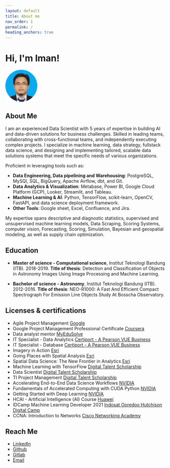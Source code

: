 ```yaml
---
layout: default
title: About me
nav_order: 1
permalink: /
heading_anchors: true
---
```


<style>
  <link rel="stylesheet" href="https://cdnjs.cloudflare.com/ajax/libs/font-awesome/4.7.0/css/font-awesome.min.css">
</style>

# Hi, I'm Iman! 
<img src="/assets/images/about_me/circle.png" alt="drawing" width="100"/>

## About Me
I am an experienced Data Scientist with 5 years of expertise in building AI and data-driven solutions for business challenges. Skilled in leading teams, collaborating with cross-functional teams, and independently executing complex projects. I specialize in machine learning, data strategy, fullstack data science, and designing and implementing tailored, scalable data solutions systems that meet the specific needs of various organizations. 

Proficient in leveraging tools such as: 
- **Data Engineering, Data pipelining and Warehousing**: PostgreSQL, MySQl, SQL, BigQuery, Apache Airflow, dbt, and Git. 
- **Data Analytics & Visualization**: Metabase, Power BI, Google Cloud Platform (GCP), Looker, Streamlit, and Tableau. 
- **Machine Learning & AI**: Python, TensorFlow, scikit-learn, OpenCV, FastAPI, and data science deployment framework.
- **Other Tools**: Google sheet, Excel, Confluence, and Jira.

My expertise spans descriptive and diagnostic statistics, supervised and unsupervised machine learning models, Data Scraping, Scoring Systems, computer vision, Forecasting, Scoring, Simulation, Bayesian and geospatial modeling, as well as supply chain optimization.


## Education
- **Master of science - Computational science**, Institut Teknologi Bandung (ITB). 2018-2019.
**Title of thesis**: Detection and Classification of Objects in Astronomy Images Using Image Processing and Machine Learning.

- **Bachelor of science - Astronomy**, Institut Teknologi Bandung (ITB). 2012-2016.
**Title of thesis**: NEO-R1000: A Fast And Efficient Compact Spectrograph For Emission Line Objects Study At Bosscha Observatory.



## Licenses & certifications
- Agile Project Management [Google](https://www.coursera.org/account/accomplishments/verify/FCWQQVS7LACW)
- Google Project Management Professional Certificate [Coursera](https://www.credly.com/badges/e1e6e9cb-30c4-461a-a4e9-9a7046766da0/linked_in_profile)
- Data analyst mentor [MyEduSolve](https://drive.google.com/file/d/1ROUbmY8hpxJAHChBTFsZyBqrP-qhBSSO/view)
- IT Specialist - Data Analytics [Certiport - A Pearson VUE Business](https://www.credly.com/badges/dd5dca4e-068f-4ea4-8994-6d65110336d9)
- IT Specialist - Database [Certiport - A Pearson VUE Business](https://www.credly.com/badges/ae988665-b671-4d06-979d-3deee20c71c1)
- Imagery in Action [Esri](https://drive.google.com/file/d/1CK3VD7HuUEXYHG9Sq-ErHyGX1v3gTeO4/view)
- Going Places with Spatial Analysis [Esri](https://drive.google.com/file/d/1YMSz0MeuyOByWY0h4CaE9FG6VXdijR5d/view)
- Spatial Data Science: The New Frontier in Analytics [Esri](https://drive.google.com/file/d/1_rCxWOdb7YdyxFnU1BvtsCWUTsLqhIQK/view)
- Machine Learning with TensorFlow [Digital Talent Scholarship](https://drive.google.com/file/d/1hDWEqx7yv9_-tHM6hRv4__G_KhrP7udE/view)
- Data Scientist [Digital Talent Scholarship](https://drive.google.com/file/d/1Ifmg2ofCGP34_3hXQocmXFNGBDAakoVw/view)
- TI Project Management [Digital Talent Scholarship](https://drive.google.com/file/d/1x7P_UtJk4EIQQrW9zQLjvrzo0qKekymt/view)
- Accelerating End-to-End Data Science Workflows [NVIDIA](https://courses.nvidia.com/certificates/6964055a0be145b785d6b53037fd0f05)
- Fundamentals of Accelerated Computing with CUDA Python [NVIDIA](https://learn.nvidia.com/certificates?id=d5937939a99344129175d1efa7e82492)
- Getting Started with Deep Learning [NVIDIA](https://learn.nvidia.com/certificates?id=0de470de1e9740bdb80f165a6298f17b)
- HCAI - Artificial Intelligence (AI) Course [Huawei](https://ilearningx.huawei.com/portal/certificates/80e0a85cb8ae41159f67610d50859ceb)
- IDCamp Machine Learning Developer 2021 [Indosat Ooredoo Hutchison Digital Camp](https://idcamp.indosatooredoo.com/news/381/selamat-kepada-penerima-beasiswa-lanjutan-kelas-menengah-idcamp-2021)
- CCNA: Introduction to Networks [Cisco Networking Academy](https://www.credly.com/badges/3dd5cad6-36d3-466a-ade4-e0539b413947/public_url)



## Reach Me
- [LinkedIn](https://www.linkedin.com/in/imanul-j/)
- [Github](https://github.com/imanursar)
- [Gitlab](https://gitlab.com/imanursar)
- [Email](mailto:imanursar@gmail.com)